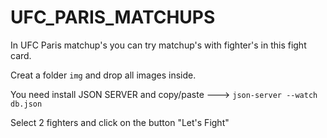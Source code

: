 # UFC_PARIS_MATCHUPS

In UFC Paris matchup's you can try matchup's with fighter's in this fight card.

Creat a folder `img` and drop all images inside.

You need install JSON SERVER and copy/paste ---> `json-server --watch db.json`

Select 2 fighters and click on the button "Let's Fight"



